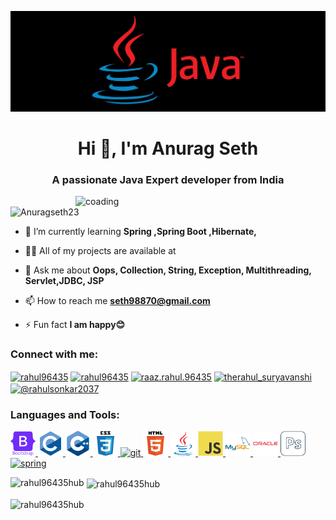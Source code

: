 ![logo](https://github.com/Rahul96435hub/Rahul96435hub/blob/main/java-black.png)
<h1 align="center">Hi 👋, I'm Anurag Seth</h1>
<h3 align="center">A passionate Java Expert developer from India</h3>
<img align="right" alt="coading" width="400" src = "https://images.squarespace-cdn.com/content/v1/5769fc401b631bab1addb2ab/1541580611624-TE64QGKRJG8SWAIUS7NS/coding-freak.gif">

<p align="left"> <img src="https://komarev.com/ghpvc/?username=rahul96435hub&label=Profile%20views&color=0e75b6&style=flat" alt="Anuragseth23" /> </p>

- 🌱 I’m currently learning **Spring ,Spring Boot ,Hibernate,**

- 👨‍💻 All of my projects are available at []()

- 💬 Ask me about **Oops, Collection, String, Exception, Multithreading, Servlet,JDBC, JSP**

- 📫 How to reach me **seth98870@gmail.com**

- ⚡ Fun fact **I am happy😊**

<h3 align="left">Connect with me:</h3>
<p align="left">
<a href="[[https://twitter.com/ErAnuragSeth1]]" target="blank"><img align="center" src="https://raw.githubusercontent.com/rahuldkjain/github-profile-readme-generator/master/src/images/icons/Social/twitter.svg" alt="rahul96435" height="30" width="40" /></a>
<a href="https://linkedin.com/in/rahul96435" target="blank"><img align="center" src="https://raw.githubusercontent.com/rahuldkjain/github-profile-readme-generator/master/src/images/icons/Social/linked-in-alt.svg" alt="rahul96435" height="30" width="40" /></a>
<a href="https://fb.com/raaz.rahul.96435" target="blank"><img align="center" src="https://raw.githubusercontent.com/rahuldkjain/github-profile-readme-generator/master/src/images/icons/Social/facebook.svg" alt="raaz.rahul.96435" height="30" width="40" /></a>
<a href="https://instagram.com/therahul_suryavanshi" target="blank"><img align="center" src="https://raw.githubusercontent.com/rahuldkjain/github-profile-readme-generator/master/src/images/icons/Social/instagram.svg" alt="therahul_suryavanshi" height="30" width="40" /></a>
<a href="https://www.youtube.com/c/@rahulsonkar2037" target="blank"><img align="center" src="https://raw.githubusercontent.com/rahuldkjain/github-profile-readme-generator/master/src/images/icons/Social/youtube.svg" alt="@rahulsonkar2037" height="30" width="40" /></a>
</p>

<h3 align="left">Languages and Tools:</h3>
<p align="left"> <a href="https://getbootstrap.com" target="_blank" rel="noreferrer"> <img src="https://raw.githubusercontent.com/devicons/devicon/master/icons/bootstrap/bootstrap-plain-wordmark.svg" alt="bootstrap" width="40" height="40"/> </a> <a href="https://www.cprogramming.com/" target="_blank" rel="noreferrer"> <img src="https://raw.githubusercontent.com/devicons/devicon/master/icons/c/c-original.svg" alt="c" width="40" height="40"/> </a> <a href="https://www.w3schools.com/cpp/" target="_blank" rel="noreferrer"> <img src="https://raw.githubusercontent.com/devicons/devicon/master/icons/cplusplus/cplusplus-original.svg" alt="cplusplus" width="40" height="40"/> </a> <a href="https://www.w3schools.com/css/" target="_blank" rel="noreferrer"> <img src="https://raw.githubusercontent.com/devicons/devicon/master/icons/css3/css3-original-wordmark.svg" alt="css3" width="40" height="40"/> </a> <a href="https://git-scm.com/" target="_blank" rel="noreferrer"> <img src="https://www.vectorlogo.zone/logos/git-scm/git-scm-icon.svg" alt="git" width="40" height="40"/> </a> <a href="https://www.w3.org/html/" target="_blank" rel="noreferrer"> <img src="https://raw.githubusercontent.com/devicons/devicon/master/icons/html5/html5-original-wordmark.svg" alt="html5" width="40" height="40"/> </a> <a href="https://www.java.com" target="_blank" rel="noreferrer"> <img src="https://raw.githubusercontent.com/devicons/devicon/master/icons/java/java-original.svg" alt="java" width="40" height="40"/> </a> <a href="https://developer.mozilla.org/en-US/docs/Web/JavaScript" target="_blank" rel="noreferrer"> <img src="https://raw.githubusercontent.com/devicons/devicon/master/icons/javascript/javascript-original.svg" alt="javascript" width="40" height="40"/> </a> <a href="https://www.mysql.com/" target="_blank" rel="noreferrer"> <img src="https://raw.githubusercontent.com/devicons/devicon/master/icons/mysql/mysql-original-wordmark.svg" alt="mysql" width="40" height="40"/> </a> <a href="https://www.oracle.com/" target="_blank" rel="noreferrer"> <img src="https://raw.githubusercontent.com/devicons/devicon/master/icons/oracle/oracle-original.svg" alt="oracle" width="40" height="40"/> </a> <a href="https://www.photoshop.com/en" target="_blank" rel="noreferrer"> <img src="https://raw.githubusercontent.com/devicons/devicon/master/icons/photoshop/photoshop-line.svg" alt="photoshop" width="40" height="40"/> </a> <a href="https://spring.io/" target="_blank" rel="noreferrer"> <img src="https://www.vectorlogo.zone/logos/springio/springio-icon.svg" alt="spring" width="40" height="40"/> </a> </p>

<p><img align="left" src="https://github-readme-stats.vercel.app/api/top-langs?username=rahul96435hub&show_icons=true&locale=en&layout=compact" alt="rahul96435hub" /></p>

<p>&nbsp;<img align="center" src="https://github-readme-stats.vercel.app/api?username=rahul96435hub&show_icons=true&locale=en" alt="rahul96435hub" /></p>

<p><img align="center" src="https://github-readme-streak-stats.herokuapp.com/?user=rahul96435hub&" alt="rahul96435hub" /></p>

